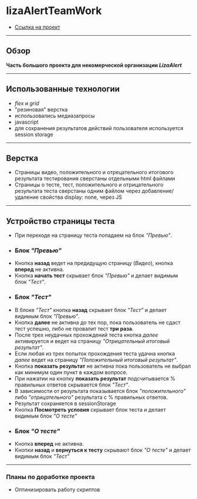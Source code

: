# lizaAlertTeamWork
* [Ссылка на проект](https://mikhailmudrov.github.io/lizaAlertTeamWork/video.html)
___
## Обзор
**Часть большого проекта для некомерческой организации _LizaAlert_**
___
## Использованные технологии
* _flex_ и _grid_
* "резиновая" верстка
* использовались медиазапросы
* javascript
* для сохранения результатов действий пользователя используется session storage
___
## Верстка
* Страницы видео, положительного и отрецательного итогового результата тестирования сверстаны отдельными html файлами
* Страницы о тесте, тест, положительного и отрицательного результата теста сверстаны одним файлом через добавление/удаление свойства display: none, через JS
___
## Устройство страницы теста
* При переходе на страницу теста попадаем на блок *"Превью"*.
* ### Блок *"Превью"*
* Кнопка **назад** ведет на предидущую страницу (*Видео*), кнопка **вперед** не активна.
* Кнопка **начать тест** скрывает блок *"Превью"* и делает видимым блок *"Тест"*.
* ### Блок *"Тест"*
* В блоке *"Тест"* кнопка **назад** скрывает блок *"Тест"* и делает видимым блок *"Превью"*.
* Кнопка **далее** не активна до тех пор, пока пользователь не сдаст тест успешно, либо не провалит тест **три раза**.
* После трех неудачных прохождений теста кнопка *далее* активируется и ведет на страницу *"Отрицательный итоговый результат"*.
* Если любая из трех попыток прохождения теста удачна кнопка *далее* ведет на страницу *"Положительный итоговый результат"*.
* Кнопка **показать результат** не активна пока пользователь не выбрал как минимум один пункт в каждом вопросе.
* При нажатии на кнопку **показать результат** подсчитывается % правильных ответов скрывается блок *"Тест"*.
* В зависимости от результата показывается блок *"положительного"* либо *"отрицательного"* результата c % правильных ответов.
* Результат сохраняется в sessionStorage
* Кнопка **Посмотреть условия** скрывает блок теста и делает видимым блок *"О тесте"*
* ### Блок *"О тесте"*
* Кнопка **вперед** не активна.
* Кнопки **назад** и **вернуться к тесту** скрывают блок *"О тесте"* и делает видимым блок *"Тест"*
___
### Планы по доработке проекта
* Оптинизировать работу скриптов

